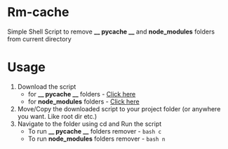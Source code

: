 # Rm-cache

Simple Shell Script to remove **__ pycache __** and **node_modules** folders from current directory

# Usage
1.  Download the script
    - for **__ pycache __** folders - [Click here](https://cdn.jsdelivr.net/gh/Itz-fork/Rm-cache@latest/scripts/c)
    - for **node_modules** folders - [Click here](https://cdn.jsdelivr.net/gh/Itz-fork/Rm-cache@latest/scripts/n)
2. Move/Copy the downloaded script to your project folder (or anywhere you want. Like root dir etc.)
3. Navigate to the folder using cd and Run the script
    - To run **__ pycache __** folders remover - `bash c`
    - To run **node_modules** folders remover - `bash n`
